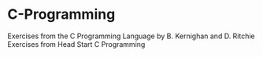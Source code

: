 # C-Programming
Exercises from the C Programming Language by B. Kernighan and D. Ritchie
Exercises from Head Start C Programming
